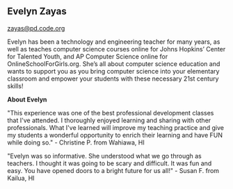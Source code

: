 ## Evelyn Zayas

[zayas@pd.code.org](mailto:zayas@pd.code.org)

Evelyn has been a technology and engineering teacher for many years, as well as teaches computer science courses online for Johns Hopkins’ Center for Talented Youth, and AP Computer Science online for OnlineSchoolForGirls.org. She’s all about computer science education and wants to support you as you bring computer science into your elementary classroom and empower your students with these necessary 21st century skills!

**About Evelyn**

"This experience was one of the best professional development classes that I've attended.  I thoroughly enjoyed learning and sharing with other professionals.  What I've learned will improve my teaching practice and give my students a wonderful opportunity to enrich their learning and have FUN while doing so." - Christine P. from Wahiawa, HI

"Evelyn was so informative.  She understood what we go through as teachers. I thought it was going to be scary and difficult.  It was fun and easy. You have opened doors to a bright future for us all!" - Susan F. from Kailua, HI